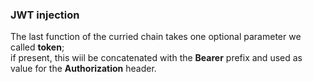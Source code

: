 ### JWT injection
The last function of the curried chain takes one optional parameter we called __token__;  
if present, this wiil be concatenated with the __Bearer__ prefix and used as value for the __Authorization__ header.


